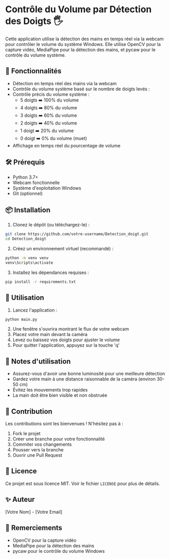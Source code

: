 # Contrôle du Volume par Détection des Doigts 🖐️

Cette application utilise la détection des mains en temps réel via la webcam pour contrôler le volume du système Windows. Elle utilise OpenCV pour la capture vidéo, MediaPipe pour la détection des mains, et pycaw pour le contrôle du volume système.

## 🎯 Fonctionnalités

- Détection en temps réel des mains via la webcam
- Contrôle du volume système basé sur le nombre de doigts levés :
- Contrôle précis du volume système :
  - 5 doigts ➡️ 100% du volume
  - 4 doigts ➡️ 80% du volume
  - 3 doigts ➡️ 60% du volume
  - 2 doigts ➡️ 40% du volume
  - 1 doigt ➡️ 20% du volume
  - 0 doigt ➡️ 0% du volume (muet)
- Affichage en temps réel du pourcentage de volume

## 🛠️ Prérequis

- Python 3.7+
- Webcam fonctionnelle
- Système d'exploitation Windows
- Git (optionnel)

## 📦 Installation

1. Clonez le dépôt (ou téléchargez-le) :
```bash
git clone https://github.com/votre-username/Detection_doigt.git
cd Detection_doigt
```

2. Créez un environnement virtuel (recommandé) :
```bash
python -m venv venv
venv\Scripts\activate
```

3. Installez les dépendances requises :
```bash
pip install -r requirements.txt
```

## 🚀 Utilisation

1. Lancez l'application :
```bash
python main.py
```

2. Une fenêtre s'ouvrira montrant le flux de votre webcam
3. Placez votre main devant la caméra
4. Levez ou baissez vos doigts pour ajuster le volume
5. Pour quitter l'application, appuyez sur la touche 'q'

## 📝 Notes d'utilisation

- Assurez-vous d'avoir une bonne luminosité pour une meilleure détection
- Gardez votre main à une distance raisonnable de la caméra (environ 30-50 cm)
- Évitez les mouvements trop rapides
- La main doit être bien visible et non obstruée

## 🤝 Contribution

Les contributions sont les bienvenues ! N'hésitez pas à :
1. Fork le projet
2. Créer une branche pour votre fonctionnalité
3. Commiter vos changements
4. Pousser vers la branche
5. Ouvrir une Pull Request

## 📄 Licence

Ce projet est sous licence MIT. Voir le fichier `LICENSE` pour plus de détails.

## ✨ Auteur

[Votre Nom] - [Votre Email]

## 🙏 Remerciements

- OpenCV pour la capture vidéo
- MediaPipe pour la détection des mains
- pycaw pour le contrôle du volume Windows
